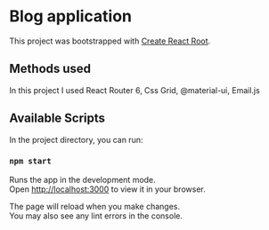 # Blog application

This project was bootstrapped with [Create React Root](https://github.com/facebook/create-react-app).

## Methods used
In this project I used React Router 6, Css Grid, @material-ui, Email.js


## Available Scripts

In the project directory, you can run:

### `npm start`

Runs the app in the development mode.\
Open [http://localhost:3000](http://localhost:3000) to view it in your browser.

The page will reload when you make changes.\
You may also see any lint errors in the console.
